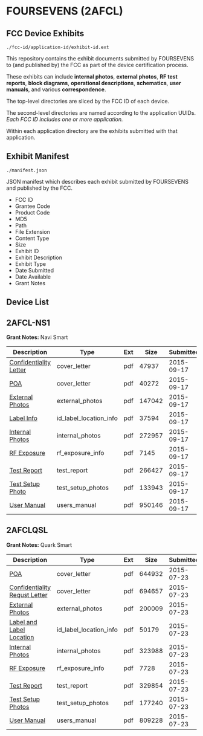 # FOURSEVENS (2AFCL)
## FCC Device Exhibits

```
./fcc-id/application-id/exhibit-id.ext
```

This repository contains the exhibit documents submitted by FOURSEVENS to (and published by) the FCC as part of the device certification process.

These exhibits can include **internal photos**, **external photos**, **RF test reports**, **block diagrams**, **operational descriptions**, **schematics**, **user manuals**, and various **correspondence**.

The top-level directories are sliced by the FCC ID of each device.

The second-level directories are named according to the application UUIDs. *Each FCC ID includes one or more application.*

Within each application directory are the exhibits submitted with that application. 

## Exhibit Manifest

```
./manifest.json
```

JSON manifest which describes each exhibit submitted by FOURSEVENS and published by the FCC.

- FCC ID
- Grantee Code
- Product Code
- MD5
- Path
- File Extension
- Content Type
- Size
- Exhibit ID
- Exhibit Description
- Exhibit Type
- Date Submitted
- Date Available
- Grant Notes

## Device List
## 2AFCL-NS1
**Grant Notes:** Navi Smart

| Description | Type | Ext | Size | Submitted | Available |
| ----------- | ---- | --- | ---- | --------- | --------- |
| [Confidentiality Letter](2AFCL-NS1/a99e70b4f61e1a800597c56a4fc62bce/2752371.pdf) | cover_letter | pdf | 47937 | 2015-09-17 | 2015-09-17 |
| [POA](2AFCL-NS1/a99e70b4f61e1a800597c56a4fc62bce/2752372.pdf) | cover_letter | pdf | 40272 | 2015-09-17 | 2015-09-17 |
| [External Photos](2AFCL-NS1/a99e70b4f61e1a800597c56a4fc62bce/2752368.pdf) | external_photos | pdf | 147042 | 2015-09-17 | 2015-09-17 |
| [Label Info](2AFCL-NS1/a99e70b4f61e1a800597c56a4fc62bce/2752370.pdf) | id_label_location_info | pdf | 37594 | 2015-09-17 | 2015-09-17 |
| [Internal Photos](2AFCL-NS1/a99e70b4f61e1a800597c56a4fc62bce/2752369.pdf) | internal_photos | pdf | 272957 | 2015-09-17 | 2015-09-17 |
| [RF Exposure](2AFCL-NS1/a99e70b4f61e1a800597c56a4fc62bce/2752373.pdf) | rf_exposure_info | pdf | 7145 | 2015-09-17 | 2015-09-17 |
| [Test Report](2AFCL-NS1/a99e70b4f61e1a800597c56a4fc62bce/2752374.pdf) | test_report | pdf | 266427 | 2015-09-17 | 2015-09-17 |
| [Test Setup Photo](2AFCL-NS1/a99e70b4f61e1a800597c56a4fc62bce/2752375.pdf) | test_setup_photos | pdf | 133943 | 2015-09-17 | 2015-09-17 |
| [User Manual](2AFCL-NS1/a99e70b4f61e1a800597c56a4fc62bce/2752376.pdf) | users_manual | pdf | 950146 | 2015-09-17 | 2015-09-17 |
## 2AFCLQSL
**Grant Notes:** Quark Smart

| Description | Type | Ext | Size | Submitted | Available |
| ----------- | ---- | --- | ---- | --------- | --------- |
| [POA](2AFCLQSL/69809c3553ae813b9ca74455e4493467/2689668.pdf) | cover_letter | pdf | 644932 | 2015-07-23 | 2015-07-23 |
| [Confidentiality Requst Letter](2AFCLQSL/69809c3553ae813b9ca74455e4493467/2689669.pdf) | cover_letter | pdf | 694657 | 2015-07-23 | 2015-07-23 |
| [External Photos](2AFCLQSL/69809c3553ae813b9ca74455e4493467/2689672.pdf) | external_photos | pdf | 200009 | 2015-07-23 | 2015-07-23 |
| [Label and Label Location](2AFCLQSL/69809c3553ae813b9ca74455e4493467/2689670.pdf) | id_label_location_info | pdf | 50179 | 2015-07-23 | 2015-07-23 |
| [Internal Photos](2AFCLQSL/69809c3553ae813b9ca74455e4493467/2689671.pdf) | internal_photos | pdf | 323988 | 2015-07-23 | 2015-07-23 |
| [RF Exposure](2AFCLQSL/69809c3553ae813b9ca74455e4493467/2689667.pdf) | rf_exposure_info | pdf | 7728 | 2015-07-23 | 2015-07-23 |
| [Test Report](2AFCLQSL/69809c3553ae813b9ca74455e4493467/2689666.pdf) | test_report | pdf | 329854 | 2015-07-23 | 2015-07-23 |
| [Test Setup Photos](2AFCLQSL/69809c3553ae813b9ca74455e4493467/2689665.pdf) | test_setup_photos | pdf | 177240 | 2015-07-23 | 2015-07-23 |
| [User Manual](2AFCLQSL/69809c3553ae813b9ca74455e4493467/2689664.pdf) | users_manual | pdf | 809228 | 2015-07-23 | 2015-07-23 |
